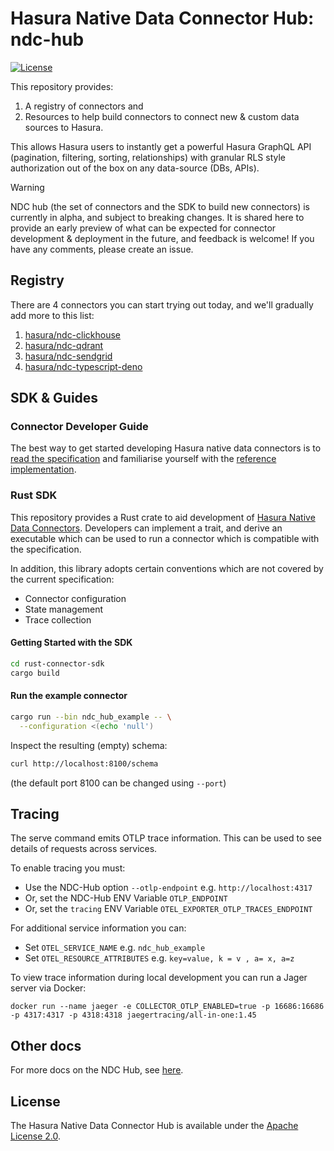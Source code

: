 # Hasura Native Data Connector Hub: ndc-hub

[![License](https://img.shields.io/badge/license-Apache--2.0-purple.svg?style=flat)](LICENSE.txt)

This repository provides:

1. A registry of connectors and
2. Resources to help build connectors to connect new & custom data sources to Hasura.

This allows Hasura users to instantly get a powerful Hasura GraphQL API (pagination, filtering, sorting, relationships) with granular RLS style authorization out of the box on any data-source (DBs, APIs).

> [!WARNING]
> NDC hub (the set of connectors and the SDK to build new connectors) is currently in alpha, and subject to breaking changes. It is shared here to provide an early preview of what can be expected for connector development & deployment in the future, and feedback is welcome! If you have any comments, please create an issue.

## Registry

There are 4 connectors you can start trying out today, and we'll gradually add more to this list:

1. [hasura/ndc-clickhouse](https://github.com/hasura/ndc-clickhouse)
2. [hasura/ndc-qdrant](https://github.com/hasura/ndc-qdrant)
3. [hasura/ndc-sendgrid](https://github.com/hasura/ndc-sendgrid/)
4. [hasura/ndc-typescript-deno](https://github.com/hasura/ndc-typescript-deno)

## SDK & Guides

### Connector Developer Guide

The best way to get started developing Hasura native data connectors is to [read the specification](http://hasura.github.io/ndc-spec/) and familiarise yourself with the [reference implementation](https://github.com/hasura/ndc-spec/tree/main/ndc-reference).

### Rust SDK

This repository provides a Rust crate to aid development of [Hasura Native Data Connectors](https://hasura.github.io/ndc-spec/). Developers can implement a trait, and derive an executable which can be used to run a connector which is compatible with the specification.

In addition, this library adopts certain conventions which are not covered by the current specification:

- Connector configuration
- State management
- Trace collection

#### Getting Started with the SDK

```sh
cd rust-connector-sdk
cargo build
```

#### Run the example connector

```sh
cargo run --bin ndc_hub_example -- \
  --configuration <(echo 'null')
```

Inspect the resulting (empty) schema:

```sh
curl http://localhost:8100/schema
```

(the default port 8100 can be changed using `--port`)

## Tracing

The serve command emits OTLP trace information. This can be used to see details of requests across services.

To enable tracing you must:

- Use the NDC-Hub option `--otlp-endpoint` e.g. `http://localhost:4317`
- Or, set the NDC-Hub ENV Variable `OTLP_ENDPOINT`
- Or, set the `tracing` ENV Variable `OTEL_EXPORTER_OTLP_TRACES_ENDPOINT`

For additional service information you can:

- Set `OTEL_SERVICE_NAME` e.g. `ndc_hub_example`
- Set `OTEL_RESOURCE_ATTRIBUTES` e.g. `key=value, k = v , a= x, a=z`

To view trace information during local development you can run a Jager server via Docker:

```
docker run --name jaeger -e COLLECTOR_OTLP_ENABLED=true -p 16686:16686 -p 4317:4317 -p 4318:4318 jaegertracing/all-in-one:1.45
```

## Other docs

For more docs on the NDC Hub, see [here](./docs/index.md).

## License

The Hasura Native Data Connector Hub is available under the 
[Apache License 2.0](https://www.apache.org/licenses/LICENSE-2.0).